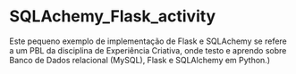 # SQLAchemy_Flask_activity
Este pequeno exemplo de implementação de Flask e SQLAchemy se refere a um PBL da disciplina de Experiência Criativa, onde testo e aprendo sobre Banco de Dados relacional (MySQL), Flask e SQLAlchemy em Python.)
